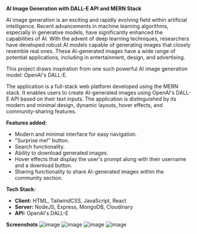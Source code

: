 **AI Image Generation with DALL-E API and MERN Stack**

AI image generation is an exciting and rapidly evolving field within artificial intelligence. Recent advancements in machine learning algorithms, especially in generative models, have significantly enhanced the capabilities of AI. With the advent of deep learning techniques, researchers have developed robust AI models capable of generating images that closely resemble real ones. These AI-generated images have a wide range of potential applications, including in entertainment, design, and advertising.

This project draws inspiration from one such powerful AI image generation model: OpenAI's DALL-E.

The application is a full-stack web platform developed using the MERN stack. It enables users to create AI-generated images using OpenAI's DALL-E API based on their text inputs. The application is distinguished by its modern and minimal design, dynamic layouts, hover effects, and community-sharing features.

**Features added:**
- Modern and minimal interface for easy navigation.
- "Surprise me!" button.
- Search functionality.
- Ability to download generated images.
- Hover effects that display the user's prompt along with their username and a download button.
- Sharing functionality to share AI-generated images within the community section.

**Tech Stack:**
- **Client:** HTML, TailwindCSS, JavaScript, React
- **Server:** NodeJS, Express, MongoDB, Cloudinary
- **API:** OpenAI's DALL-E

**Screenshots**
![image](https://github.com/user-attachments/assets/6c4fc1cd-ca2a-48b8-b6b1-05c6b4c10402)
![image](https://github.com/user-attachments/assets/bde30a4d-1848-4d46-9c5f-6ed3e092da6a)
![image](https://github.com/user-attachments/assets/02d83cc2-0ca7-4166-b385-fbd03119a87c)
![image](https://github.com/user-attachments/assets/b7cd6380-b8eb-4a5b-829c-c6070735193c)




